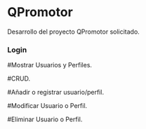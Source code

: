 # QPromotor

Desarrollo del proyecto QPromotor solicitado.

### Login


#Mostrar Usuarios y Perfiles.

#CRUD.

#Añadir o registrar usuario/perfil.

#Modificar Usuario o Perfil.

#Eliminar Usuario o Perfil.
